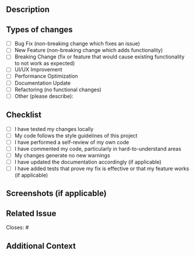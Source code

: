## Description

<!-- A clear and concise description of what the pull request does. Include any relevant motivation and background. -->

## Types of changes

<!-- What types of changes does your code introduce to SasuAI Store? Put an `x` in the boxes that apply -->

- [ ] Bug Fix (non-breaking change which fixes an issue)
- [ ] New Feature (non-breaking change which adds functionality)
- [ ] Breaking Change (fix or feature that would cause existing functionality to not work as expected)
- [ ] UI/UX Improvement
- [ ] Performance Optimization
- [ ] Documentation Update
- [ ] Refactoring (no functional changes)
- [ ] Other (please describe):

## Checklist

<!-- Please follow this checklist and put an x in each of the boxes, like this: [x]. You can also fill these out after creating the PR. This is simply a reminder of what we are going to look for before merging your code. -->

- [ ] I have tested my changes locally
- [ ] My code follows the style guidelines of this project
- [ ] I have performed a self-review of my own code
- [ ] I have commented my code, particularly in hard-to-understand areas
- [ ] My changes generate no new warnings
- [ ] I have updated the documentation accordingly (if applicable)
- [ ] I have added tests that prove my fix is effective or that my feature works (if applicable)

## Screenshots (if applicable)

<!-- If you made UI changes, you can add screenshots here to help reviewers visualize the changes. -->

## Related Issue

<!-- If this PR is related to an existing issue, link to it here. -->

Closes: #<!-- Issue number, if applicable -->

## Additional Context

<!-- Any other context or information that might be helpful for reviewers. -->